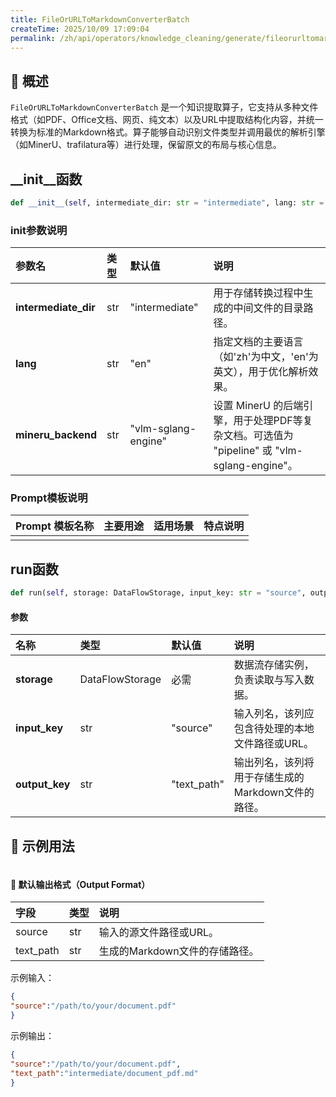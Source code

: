 ```yaml
---
title: FileOrURLToMarkdownConverterBatch
createTime: 2025/10/09 17:09:04
permalink: /zh/api/operators/knowledge_cleaning/generate/fileorurltomarkdownconverterbatch/
---
```


## 📘 概述

`FileOrURLToMarkdownConverterBatch` 是一个知识提取算子，它支持从多种文件格式（如PDF、Office文档、网页、纯文本）以及URL中提取结构化内容，并统一转换为标准的Markdown格式。算子能够自动识别文件类型并调用最优的解析引擎（如MinerU、trafilatura等）进行处理，保留原文的布局与核心信息。

## __init__函数

```python
def __init__(self, intermediate_dir: str = "intermediate", lang: str = "en", mineru_backend: str = "vlm-sglang-engine"):
```

### init参数说明

| 参数名 | 类型 | 默认值 | 说明 |
| :--- | :--- | :--- | :--- |
| **intermediate_dir** | str | "intermediate" | 用于存储转换过程中生成的中间文件的目录路径。 |
| **lang** | str | "en" | 指定文档的主要语言（如'zh'为中文，'en'为英文），用于优化解析效果。 |
| **mineru_backend** | str | "vlm-sglang-engine" | 设置 MinerU 的后端引擎，用于处理PDF等复杂文档。可选值为 "pipeline" 或 "vlm-sglang-engine"。 |

### Prompt模板说明

| Prompt 模板名称 | 主要用途 | 适用场景 | 特点说明 |
| --- | --- | --- | --- |
| | | | |

## run函数

```python
def run(self, storage: DataFlowStorage, input_key: str = "source", output_key: str = "text_path"):
```

#### 参数

| 名称 | 类型 | 默认值 | 说明 |
| :--- | :--- | :--- | :--- |
| **storage** | DataFlowStorage | 必需 | 数据流存储实例，负责读取与写入数据。 |
| **input_key** | str | "source" | 输入列名，该列应包含待处理的本地文件路径或URL。 |
| **output_key** | str | "text_path" | 输出列名，该列将用于存储生成的Markdown文件的路径。 |

## 🧠 示例用法

```python

```

#### 🧾 默认输出格式（Output Format）

| 字段 | 类型 | 说明 |
| :--- | :--- | :--- |
| source | str | 输入的源文件路径或URL。 |
| text_path | str | 生成的Markdown文件的存储路径。 |

示例输入：

```json
{
"source":"/path/to/your/document.pdf"
}
```

示例输出：

```json
{
"source":"/path/to/your/document.pdf",
"text_path":"intermediate/document_pdf.md"
}
```
